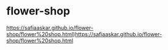 # flower-shop
https://safiaaskar.github.io/flower-shop/flower%20shop.html)https://safiaaskar.github.io/flower-shop/flower%20shop.html
